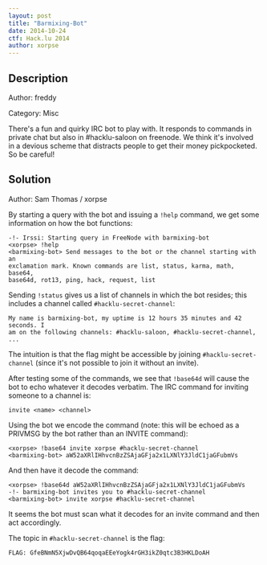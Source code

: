 ```yaml
---
layout: post
title: "Barmixing-Bot"
date: 2014-10-24
ctf: Hack.lu 2014
author: xorpse
---
```


## Description

Author: freddy

Category: Misc

There's a fun and quirky IRC bot to play with. It responds to commands in
private chat but also in #hacklu-saloon on freenode. We think it's involved in
a devious scheme that distracts people to get their money pickpocketed. So be
careful!

## Solution

Author: Sam Thomas / xorpse

By starting a query with the bot and issuing a `!help` command, we get some
information on how the bot functions:

	-!- Irssi: Starting query in FreeNode with barmixing-bot
	<xorpse> !help
	<barmixing-bot> Send messages to the bot or the channel starting with an
	exclamation mark. Known commands are list, status, karma, math, base64,
	base64d, rot13, ping, hack, request, list

Sending `!status` gives us a list of channels in which the bot resides; this
includes a channel called `#hacklu-secret-channel`:

	My name is barmixing-bot, my uptime is 12 hours 35 minutes and 42 seconds. I
	am on the following channels: #hacklu-saloon, #hacklu-secret-channel, ...


The intuition is that the flag might be accessible by joining
`#hacklu-secret-channel` (since it's not possible to join it without an invite).

After testing some of the commands, we see that `!base64d` will cause the bot to
echo whatever it decodes verbatim. The IRC command for inviting someone to a
channel is:

	invite <name> <channel>

Using the bot we encode the command (note: this will be echoed as a PRIVMSG by
the bot rather than an INVITE command):


	<xorpse> !base64 invite xorpse #hacklu-secret-channel
	<barmixing-bot> aW52aXRlIHhvcnBzZSAjaGFja2x1LXNlY3JldC1jaGFubmVs

And then have it decode the command:

	<xorpse> !base64d aW52aXRlIHhvcnBzZSAjaGFja2x1LXNlY3JldC1jaGFubmVs
	-!- barmixing-bot invites you to #hacklu-secret-channel
	<barmixing-bot> invite xorpse #hacklu-secret-channel

It seems the bot must scan what it decodes for an invite command and then act
accordingly.

The topic in `#hacklu-secret-channel` is the flag:

	FLAG: GfeBNmN5XjwDvQB64qoqaEEeYogk4rGH3ikZ0qtc3B3HKLDoAH
